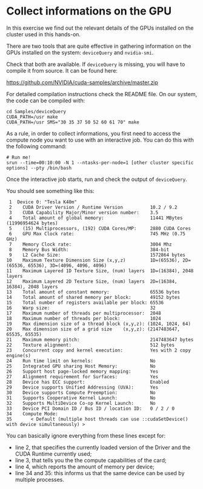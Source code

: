 # Collect informations on the GPU

In this exercise we find out the relevant details of the GPUs
installed on the cluster used in this hands-on.

There are two tools that are quite effective in gathering information on the GPUs 
installed on the system: `deviceQuery` and `nvidia-smi`.

Check that both are available. If `deviceQuery` is missing,
you will have to compile it from source. It can be found here:

https://github.com/NVIDIA/cuda-samples/archive/master.zip

For detailed compilation instructions check the README file.
On our system, the code can be compiled with:

    cd Samples/deviceQuery
    CUDA_PATH=/usr make
    CUDA_PATH=/usr SMS="30 35 37 50 52 60 61 70" make

As a rule, in order to collect informations, you first need to access
the compute node you want to use
with an interactive job. You can do this with the following command:

    # Run me!
    srun --time=00:10:00 -N 1 --ntasks-per-node=1 [other cluster specific options] --pty /bin/bash
    
Once the interactive job starts, run and check the output of `deviceQuery`.

You should see something like this:

     1	Device 0: "Tesla K40m"
     2	  CUDA Driver Version / Runtime Version          10.2 / 9.2
     3	  CUDA Capability Major/Minor version number:    3.5
     4	  Total amount of global memory:                 11441 MBytes (11996954624 bytes)
     5	  (15) Multiprocessors, (192) CUDA Cores/MP:     2880 CUDA Cores
     6	  GPU Max Clock rate:                            745 MHz (0.75 GHz)
     7	  Memory Clock rate:                             3004 Mhz
     8	  Memory Bus Width:                              384-bit
     9	  L2 Cache Size:                                 1572864 bytes
    10	  Maximum Texture Dimension Size (x,y,z)         1D=(65536), 2D=(65536, 65536), 3D=(4096, 4096, 4096)
    11	  Maximum Layered 1D Texture Size, (num) layers  1D=(16384), 2048 layers
    12	  Maximum Layered 2D Texture Size, (num) layers  2D=(16384, 16384), 2048 layers
    13	  Total amount of constant memory:               65536 bytes
    14	  Total amount of shared memory per block:       49152 bytes
    15	  Total number of registers available per block: 65536
    16	  Warp size:                                     32
    17	  Maximum number of threads per multiprocessor:  2048
    18	  Maximum number of threads per block:           1024
    19	  Max dimension size of a thread block (x,y,z): (1024, 1024, 64)
    20	  Max dimension size of a grid size    (x,y,z): (2147483647, 65535, 65535)
    21	  Maximum memory pitch:                          2147483647 bytes
    22	  Texture alignment:                             512 bytes
    23	  Concurrent copy and kernel execution:          Yes with 2 copy engine(s)
    24	  Run time limit on kernels:                     No
    25	  Integrated GPU sharing Host Memory:            No
    26	  Support host page-locked memory mapping:       Yes
    27	  Alignment requirement for Surfaces:            Yes
    28	  Device has ECC support:                        Enabled
    29	  Device supports Unified Addressing (UVA):      Yes
    30	  Device supports Compute Preemption:            No
    31	  Supports Cooperative Kernel Launch:            No
    32	  Supports MultiDevice Co-op Kernel Launch:      No
    33	  Device PCI Domain ID / Bus ID / location ID:   0 / 2 / 0
    34	  Compute Mode:
    35	     < Default (multiple host threads can use ::cudaSetDevice() with device simultaneously) >


You can basically ignore everything from these lines except for:

* line 2, that specifies the currently loaded version of the Driver and the CUDA Runtime currently used;
* line 3, that tells you the the compute capabilities of the card;
* line 4, which reports the amount of memory per device;
* line 34 and 35: this informs us that the same device can be used by multiple processes.
